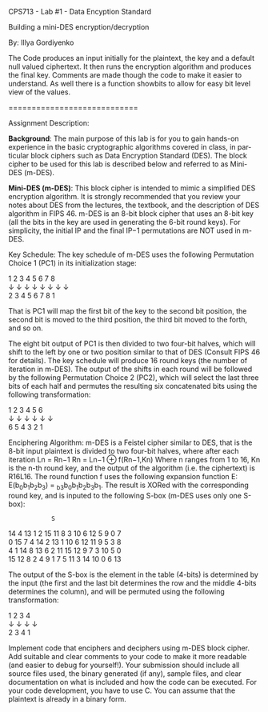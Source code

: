 CPS713 - Lab #1 - Data Encyption Standard

Building a mini-DES encryption/decryption

By: Illya Gordiyenko

The Code produces an input initially for the plaintext, the key and a default null valued ciphertext. It then runs the encryption algorithm and produces the final key. Comments are made though the code to make it easier to understand. As well there is a function showbits to allow for easy bit level view of the values.

============================

Assignment Description: 

<b>Background</b>: The main purpose of this lab is for you to gain hands-on experience in the basic cryptographic algorithms covered in class, in par- ticular block ciphers such as Data Encryption Standard (DES). The block cipher to be used for this lab is described below and referred to as Mini-DES (m-DES).

<b>Mini-DES (m-DES)</b>: This block cipher is intended to mimic a simplified DES encryption algorithm. It is strongly recommended that you review your notes about DES from the lectures, the textbook, and the description of DES algorithm in FIPS 46. m-DES is an 8-bit block cipher that uses an 8-bit key (all the bits in the key are used in generating the 6-bit round keys). For simplicity, the initial IP and the final IP−1 permutations are NOT used in m-DES.

Key Schedule: The key schedule of m-DES uses the following Permutation Choice 1 (PC1) in its initialization stage:

1 2 3 4 5 6 7 8<br>
↓ ↓ ↓ ↓ ↓ ↓ ↓ ↓<br>
2 3 4 5 6 7 8 1

That is PC1 will map the first bit of the key to the second bit position, the second bit is moved to the third position, the third bit moved to the forth, and so on.


The eight bit output of PC1 is then divided to two four-bit halves, which will shift to the left by one or two position similar to that of DES (Consult FIPS 46 for details). The key schedule will produce 16 round keys (the number of iteration in m-DES). The output of the shifts in each round will be followed by the following Permutation Choice 2 (PC2), which will select the last three bits of each half and permutes the resulting six concatenated bits using the following transformation:

1 2 3 4 5 6<br>
↓ ↓ ↓ ↓ ↓ ↓<br>
6 5 4 3 2 1

Enciphering Algorithm: m-DES is a Feistel cipher similar to DES, that is the 8-bit input plaintext is divided to two four-bit halves, where after each iteration
Ln = Rn−1
Rn = Ln−1 ⊕ f(Rn−1,Kn)
Where n ranges from 1 to 16, Kn is the n-th round key, and the output of the algorithm (i.e. the ciphertext) is R16L16.
The round function f uses the following expansion function E: E(b<sub>0</sub>b<sub>1</sub>b<sub>2</sub>b<sub>3</sub>) = <sub>b3</sub>b<sub>0</sub>b<sub>1</sub>b<sub>2</sub>b<sub>3</sub>b<sub>1</sub>.
The result is XORed with the corresponding round key, and is inputed to the following S-box (m-DES uses only one S-box):

                S
14  4  13  1  2  15  11  8  3  10  6  12  5  9  0  7<br>
0  15  7  4  14  2  13  1  10  6  12  11  9  5  3  8 <br>
4  1  14  8  13  6  2  11  15  12  9  7  3  10  5  0 <br>
15  12  8  2  4  9  1  7  5  11  3  14  10  0  6  13<br>

The output of the S-box is the element in the table (4-bits) is determined by the input (the first and the last bit determines the row and the middle 4-bits determines the column), and will be permuted using the following transformation:

1 2 3 4<br>
↓ ↓ ↓ ↓<br>
2 3 4 1


Implement code that enciphers and deciphers using m-DES block cipher. Add suitable and clear comments to your code to make it more readable (and easier to debug for yourself!). Your submission should include all source files used, the binary generated (if any), sample files, and clear documentation on what is included and how the code can be executed. For your code development, you have to use C. You can assume that the plaintext is already in a binary form.
